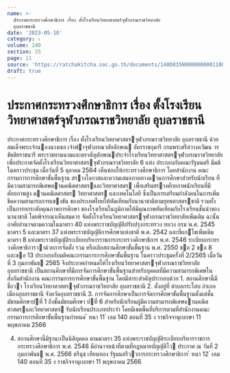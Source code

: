 ```yaml
---
name: >-
  ประกาศกระทรวงศึกษาธิการ เรื่อง ตั้งโรงเรียนวิทยาศาสตร์จุฬาภรณราชวิทยาลัย
  อุบลราชธานี
date: '2023-05-10'
category: ง
volume: 140
section: 35
page: 11
source: 'https://ratchakitcha.soc.go.th/documents/140D035N0000000001100.pdf'
draft: true
---
```


# ประกาศกระทรวงศึกษาธิการ เรื่อง ตั้งโรงเรียนวิทยาศาสตร์จุฬาภรณราชวิทยาลัย อุบลราชธานี

ประกาศกระทรวงศึกษาธิการ เรื่อง ตั้งโรงเรียนวิทยาศาสตรจุฬาภรณราชวิทยาลัย อุบลราชธานี ด้วย สมเด็จพระเจ้านองนางเธอ เจ้าฟาจุฬาภรณวลัยลักษณ อัครราชกุมารี กรมพระศรีสวางควัฒน วรขัตติยราชนารี พระราชทานนามและตราสัญลักษณประจําโรงเรียนวิทยาศาสตรจุฬาภรณราชวิทยาลัย เพื่อประกาศจัดตั้งโรงเรียนวิทยาศาสตรจุฬาภรณราชวิทยาลัย 6 แห่ง ประกอบกับคณะรัฐมนตรี มีมติในคราวประชุม เมื่อวันที่ 5 ตุลาคม 2564 เห็นชอบให้กระทรวงศึกษาธิการ โดยสํานักงาน คณะกรรมการการศึกษาขั้นพื้นฐาน สรางโอกาสและความเสมอภาคทางดานการศึกษาสําหรับนักเรียน ที่มีความสามารถพิเศษดานคณิตศาสตรและวิทยาศาสตร เพื่อเสริมสรางศักยภาพนักเรียนที่มีศักยภาพสูง ดานคณิตศาสตร วิทยาศาสตร และเทคโนโลยี ซึ่งเป็นการเตรียมกําลังคนในการเพิ่มขีดความสามารถการแขงขัน ของประเทศไทยให้ทัดเทียมกับนานาชาติตามยุทธศาสตรชาติ รวมทั้งเป็นการยกระดับคุณภาพการศึกษา ของโรงเรียนในภูมิภาคให้มีคุณภาพทัดเทียมกับโรงเรียนชั้นนําของนานาชาติ โดยพิจารณาเห็นสมควร จัดตั้งโรงเรียนวิทยาศาสตรจุฬาภรณราชวิทยาลัยเพิ่มเติม ฉะนั้น อาศัยอํานาจตามความในมาตรา 40 แห่งพระราชบัญญัติปรับปรุงกระทรวง ทบวง กรม พ.ศ. 2545 มาตรา 5 และมาตรา 37 แห่งพระราชบัญญัติการศึกษาแห่งชาติ พ.ศ. 2542 และที่แกไขเพิ่มเติม มาตรา 8 แห่งพระราชบัญญัติระเบียบบริหารราชการกระทรวงศึกษาธิการ พ.ศ. 2546 ระเบียบกระทรวงศึกษาธิการวาด้วยการจัดตั้ง รวม หรือเลิกสถานศึกษาขั้นพื้นฐาน พ.ศ. 2550 ขอ 2 ขอ 8 และขอ 13 ประกอบกับมติคณะกรรมการการศึกษาขั้นพื้นฐาน ในคราวประชุมครั้งที่ 2/2565 เมื่อวันที่ 3 กุมภาพันธ 2565 จึงประกาศกําหนดให้โรงเรียนวิทยาศาสตรจุฬาภรณราชวิทยาลัย อุบลราชธานี เป็นสถานศึกษาที่มีการจัดการศึกษาขั้นพื้นฐานสําหรับบุคคลที่มีความสามารถพิเศษในสังกัดสํานักงาน คณะกรรมการการศึกษาขั้นพื้นฐาน โดยมีสาระสําคัญประกอบด้วย 1. สถานศึกษานี้มีชื่อวา โรงเรียนวิทยาศาสตรจุฬาภรณราชวิทยาลัย อุบลราชธานี 2. ตั้งอยู่ที่ ตําบลกระโสบ อําเภอเมืองอุบลราชธานี จังหวัดอุบลราชธานี 3. การจัดการศึกษาเป็นการจัดการศึกษาขั้นพื้นฐานตั้งแต่ชั้นมัธยมศึกษาปที่ 1 ถึงชั้นมัธยมศึกษา ปที่ 6 สําหรับนักเรียนผู้มีความสามารถพิเศษดานคณิตศาสตรและวิทยาศาสตร รับนักเรียนประเภทประจํา โดยมีเขตพื้นที่บริการตามที่สํานักงานคณะกรรมการการศึกษาขั้นพื้นฐานกําหนด ้ หนา 11 ่ เลม 140 ตอนที่ 35 ง ราชกิจจานุเบกษา 11 พฤษภาคม 2566

4. สถานศึกษานี้มีฐานะเป็นนิติบุคคล ตามมาตรา 35 แห่งพระราชบัญญัติระเบียบบริหารราชการ กระทรวงศึกษาธิการ พ.ศ. 2546 มีอํานาจหน้าที่ตามที่กฎหมายบัญญัติไว ประกาศ ณ วันที่ 2 กุมภาพันธ พ.ศ. 2566 ตรีนุช เทียนทอง รัฐมนตรีวาการกระทรวงศึกษาธิการ ้ หนา 12 ่ เลม 140 ตอนที่ 35 ง ราชกิจจานุเบกษา 11 พฤษภาคม 2566
